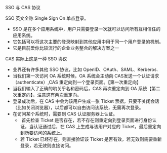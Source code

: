 SSO 与 CAS 协议

SSO 英文全称 Single Sign On 单点登录。

- SSO 是在多个应用系统中，用户只需要登录一次就可以访问所有互相信任的应用系统。
- 它包括可以将这次主要的登录映射到其他应用中用于同一个用户登录的机制。
- 它是目前爱你比较流行的企业业务整合的解决方案之一

CAS 实际上这是一种 SSO 协议

- 业界还有许多其他 SSO 协议，比如 OpenID、OAuth、SAML、Kerberos.
- 当我们第一次访问 OA 系统时候，OA 系统会主动向 CAS发送一个认证请求（authenticate）,CAS 重定向到一个登录页面。【第一次重定向】
- 当我们输入了正确的哟关乎名和密码后，CAS 再次重定向到 OA 系统【第二次重定向】，注意这有两次重定向。
- 登录成功后，在 CAS 中会为该用户生成一张 Ticket 票据，只要不关闭会话（比如关闭浏览器），以后都可以自由访问该系统，无需再次登录。
- 在访问某个系统时，需要到 CAS 认证服务器上认证。
  - ​	首先检查 Ticket 是否存在，若不存在则重定向到登录页面进行身份认证，当认证通过后，在 CAS 上生成与该用户对应的 Ticket，最后重定向到所要访问的系统上。
  - 若 Ticket 已经存在，则直接验证该 Ticket 是否有效，若无效则需要重新登录，若无效则直接访问。